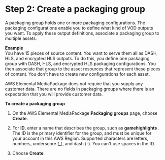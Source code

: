 # Step 2: Create a packaging group<a name="gs-create-grp"></a>

A packaging group holds one or more packaging configurations\. The packaging configurations enable you to define what kind of VOD outputs you want\. To apply these output definitions, associate a packaging group to multiple assets\.

**Example**  
 You have 15 pieces of source content\. You want to serve them all as DASH, HLS, and encrypted HLS outputs\. To do this, you define one packaging group with DASH, HLS, and encrypted HLS packaging configurations\. You then associate that group to the asset resources that represent these pieces of content\. You don't have to create new configurations for each asset\.

AWS Elemental MediaPackage does not require that you supply any customer data\. There are no fields in packaging groups where there is an expectation that you will provide customer data\.

**To create a packaging group**

1. On the AWS Elemental MediaPackage **Packaging groups** page, choose **Create**\.

1. For **ID**, enter a name that describes the group, such as **gamehighlights** \. The ID is the primary identifier for the group, and must be unique for your account in this AWS Region\. Supported characters are letters, numbers, underscore \(\_\), and dash \(\-\)\. You can't use spaces in the ID\.

1. Choose **Create**\.
